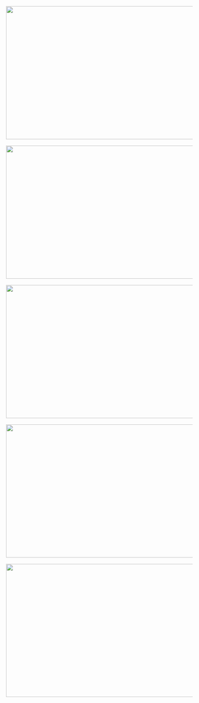 <p><br /></p><div class="separator" style="clear: both; text-align: center;"><a href="https://blogger.googleusercontent.com/img/b/R29vZ2xl/AVvXsEiQJsi1m1-0yepFv9nnSmnahp-rQUCW5yku7iqzPzeLlmzl5Ii1ITxIgZ1TkXSqxo9s89R0sd9OXEROjUNxk7PbwaIaFy4srysVu99J7aPFuGRQO_1MAxTUzB6G7podGstRPhN1ven9nBZHC6Mg_0hcnw2xnqtqUpkQRoN8oE-Al9cGGFxpNkuO4NWG/s3840/1.png" imageanchor="1" style="margin-left: 1em; margin-right: 1em;"><img border="0" data-original-height="2160" data-original-width="3840" height="360" src="https://blogger.googleusercontent.com/img/b/R29vZ2xl/AVvXsEiQJsi1m1-0yepFv9nnSmnahp-rQUCW5yku7iqzPzeLlmzl5Ii1ITxIgZ1TkXSqxo9s89R0sd9OXEROjUNxk7PbwaIaFy4srysVu99J7aPFuGRQO_1MAxTUzB6G7podGstRPhN1ven9nBZHC6Mg_0hcnw2xnqtqUpkQRoN8oE-Al9cGGFxpNkuO4NWG/w640-h360/1.png" width="640" /></a></div><br /><div class="separator" style="clear: both; text-align: center;"><a href="https://blogger.googleusercontent.com/img/b/R29vZ2xl/AVvXsEhyN4IsiplCWEFMgk0j9lRyE2PS8Cldks_iVD5rnDVcgb0EDyBsAj9EeYRkVK1EALE_1nHvDyV8tIf1eQPNPSJhvCP8zjUHoLgjajAcYywAZPyTQvfEOTBVjunPSawtHXh5bwk0BXA1YlZq_RgO2dT6j7_PdxYdUghJYeQ8G9vYU_sUnBX6j4kn9B7S/s3840/2.png" imageanchor="1" style="margin-left: 1em; margin-right: 1em;"><img border="0" data-original-height="2160" data-original-width="3840" height="360" src="https://blogger.googleusercontent.com/img/b/R29vZ2xl/AVvXsEhyN4IsiplCWEFMgk0j9lRyE2PS8Cldks_iVD5rnDVcgb0EDyBsAj9EeYRkVK1EALE_1nHvDyV8tIf1eQPNPSJhvCP8zjUHoLgjajAcYywAZPyTQvfEOTBVjunPSawtHXh5bwk0BXA1YlZq_RgO2dT6j7_PdxYdUghJYeQ8G9vYU_sUnBX6j4kn9B7S/w640-h360/2.png" width="640" /></a></div><br /><div class="separator" style="clear: both; text-align: center;"><a href="https://blogger.googleusercontent.com/img/b/R29vZ2xl/AVvXsEgqyTSdP8CQtXPJoX-FkAV96-VnvOOWcYcobs35GgxZiAMM4llE8mVbs-U9UbeMhpvlOCimdLppe8DTifkp_LyyHrgtf55JWnNqXnQul78VcsfV9UDaJUdXMKQhXusBzet3gxUFQvbrT4qnCZIYoacD7wsU6NhHu8xfZOSp0LstCSbKY3zE0e8mNzJA/s3840/3.png" imageanchor="1" style="margin-left: 1em; margin-right: 1em;"><img border="0" data-original-height="2160" data-original-width="3840" height="360" src="https://blogger.googleusercontent.com/img/b/R29vZ2xl/AVvXsEgqyTSdP8CQtXPJoX-FkAV96-VnvOOWcYcobs35GgxZiAMM4llE8mVbs-U9UbeMhpvlOCimdLppe8DTifkp_LyyHrgtf55JWnNqXnQul78VcsfV9UDaJUdXMKQhXusBzet3gxUFQvbrT4qnCZIYoacD7wsU6NhHu8xfZOSp0LstCSbKY3zE0e8mNzJA/w640-h360/3.png" width="640" /></a></div><br /><div class="separator" style="clear: both; text-align: center;"><a href="https://blogger.googleusercontent.com/img/b/R29vZ2xl/AVvXsEgYWMRBqI89ISjG6y_EBHdXNWM1gc3VfTVgVd7zUuvFSwuOxcGE7oMKiCybu1n2IjGZevHcEh9P8LZIHVQE1_5CR30WzAR8C2nAoJ_dDA1p7E5Hp2F2kQv-K0OD22NsX8-udXOnFe3OBsyA5f02xLLSptoG0RWAZO2W4R5okntOgU1HWzXvcOUKPBQC/s3840/4.png" imageanchor="1" style="margin-left: 1em; margin-right: 1em;"><img border="0" data-original-height="2160" data-original-width="3840" height="360" src="https://blogger.googleusercontent.com/img/b/R29vZ2xl/AVvXsEgYWMRBqI89ISjG6y_EBHdXNWM1gc3VfTVgVd7zUuvFSwuOxcGE7oMKiCybu1n2IjGZevHcEh9P8LZIHVQE1_5CR30WzAR8C2nAoJ_dDA1p7E5Hp2F2kQv-K0OD22NsX8-udXOnFe3OBsyA5f02xLLSptoG0RWAZO2W4R5okntOgU1HWzXvcOUKPBQC/w640-h360/4.png" width="640" /></a></div><br /><div class="separator" style="clear: both; text-align: center;"><a href="https://blogger.googleusercontent.com/img/b/R29vZ2xl/AVvXsEjW0gBYOHeRiqOhAv8DLMPJ0pa9yQwgCWlQH9Raa9aSEhWc-uYPt3cSUbRf5v6YzUGKjX56vgq2ovPmpmqFPkBb5EL3vTPyCydqfPI-aXTqqbrpMh6Y_is8e7X55GSmymnqKS28AkD5t3VycmDUc9uDKVRHP5O1NkYYXGV3zp3CEJ6Zr1azapE_UhKx/s3840/5.png" imageanchor="1" style="margin-left: 1em; margin-right: 1em;"><img border="0" data-original-height="2160" data-original-width="3840" height="360" src="https://blogger.googleusercontent.com/img/b/R29vZ2xl/AVvXsEjW0gBYOHeRiqOhAv8DLMPJ0pa9yQwgCWlQH9Raa9aSEhWc-uYPt3cSUbRf5v6YzUGKjX56vgq2ovPmpmqFPkBb5EL3vTPyCydqfPI-aXTqqbrpMh6Y_is8e7X55GSmymnqKS28AkD5t3VycmDUc9uDKVRHP5O1NkYYXGV3zp3CEJ6Zr1azapE_UhKx/w640-h360/5.png" width="640" /></a></div><br /><div class="separator" style="clear: both; text-align: center;"><br /></div><br /><div class="separator" style="clear: both; text-align: center;"><br /></div><br /><div class="separator" style="clear: both; text-align: center;"><br /></div><br /><div class="separator" style="clear: both; text-align: center;"><br /></div><br /><p></p>
